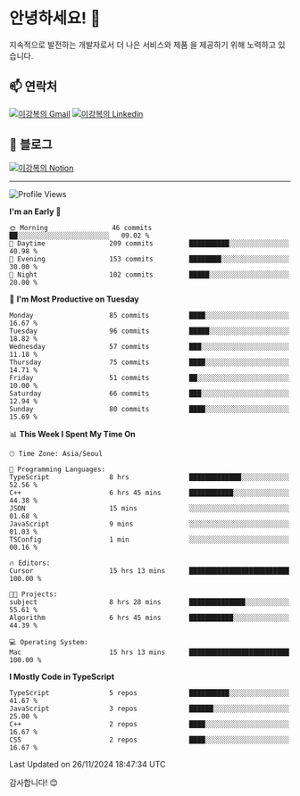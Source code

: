 # 안녕하세요! 👋

지속적으로 발전하는 개발자로서 더 나은 서비스와 제품
을 제공하기 위해 노력하고 있습니다.

## 📫 연락처
[![이강복의 Gmail](https://img.shields.io/badge/Gmail-D14836?style=for-the-badge&logo=gmail&logoColor=white)](mailto:pmmm114@gmail.com)
[![이강복의 Linkedin](https://img.shields.io/badge/LinkedIn-0077B5?style=for-the-badge&logo=linkedin&logoColor=white)](https://www.linkedin.com/in/lkb0297)

## 📝 블로그
[![이강복의 Notion](https://img.shields.io/badge/Notion-000000?style=for-the-badge&logo=notion&logoColor=white)](https://pmmm114.notion.site/)

---
<!--START_SECTION:waka-->
![Profile Views](http://img.shields.io/badge/Profile%20Views-0-blue)

**I'm an Early 🐤** 

```text
🌞 Morning                46 commits          ██░░░░░░░░░░░░░░░░░░░░░░░   09.02 % 
🌆 Daytime                209 commits         ██████████░░░░░░░░░░░░░░░   40.98 % 
🌃 Evening                153 commits         ████████░░░░░░░░░░░░░░░░░   30.00 % 
🌙 Night                  102 commits         █████░░░░░░░░░░░░░░░░░░░░   20.00 % 
```
📅 **I'm Most Productive on Tuesday** 

```text
Monday                   85 commits          ████░░░░░░░░░░░░░░░░░░░░░   16.67 % 
Tuesday                  96 commits          █████░░░░░░░░░░░░░░░░░░░░   18.82 % 
Wednesday                57 commits          ███░░░░░░░░░░░░░░░░░░░░░░   11.18 % 
Thursday                 75 commits          ████░░░░░░░░░░░░░░░░░░░░░   14.71 % 
Friday                   51 commits          ██░░░░░░░░░░░░░░░░░░░░░░░   10.00 % 
Saturday                 66 commits          ███░░░░░░░░░░░░░░░░░░░░░░   12.94 % 
Sunday                   80 commits          ████░░░░░░░░░░░░░░░░░░░░░   15.69 % 
```


📊 **This Week I Spent My Time On** 

```text
🕑︎ Time Zone: Asia/Seoul

💬 Programming Languages: 
TypeScript               8 hrs               █████████████░░░░░░░░░░░░   52.56 % 
C++                      6 hrs 45 mins       ███████████░░░░░░░░░░░░░░   44.38 % 
JSON                     15 mins             ░░░░░░░░░░░░░░░░░░░░░░░░░   01.68 % 
JavaScript               9 mins              ░░░░░░░░░░░░░░░░░░░░░░░░░   01.03 % 
TSConfig                 1 min               ░░░░░░░░░░░░░░░░░░░░░░░░░   00.16 % 

🔥 Editors: 
Cursor                   15 hrs 13 mins      █████████████████████████   100.00 % 

🐱‍💻 Projects: 
subject                  8 hrs 28 mins       ██████████████░░░░░░░░░░░   55.61 % 
Algorithm                6 hrs 45 mins       ███████████░░░░░░░░░░░░░░   44.39 % 

💻 Operating System: 
Mac                      15 hrs 13 mins      █████████████████████████   100.00 % 
```

**I Mostly Code in TypeScript** 

```text
TypeScript               5 repos             ██████████░░░░░░░░░░░░░░░   41.67 % 
JavaScript               3 repos             ██████░░░░░░░░░░░░░░░░░░░   25.00 % 
C++                      2 repos             ████░░░░░░░░░░░░░░░░░░░░░   16.67 % 
CSS                      2 repos             ████░░░░░░░░░░░░░░░░░░░░░   16.67 % 
```




 Last Updated on 26/11/2024 18:47:34 UTC
<!--END_SECTION:waka-->

감사합니다! 😊

